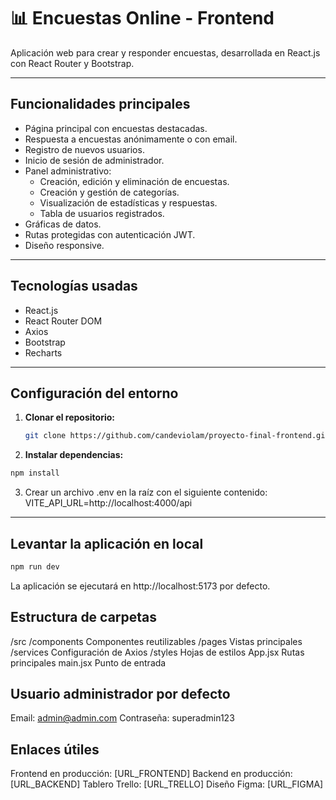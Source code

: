 # 📊 Encuestas Online - Frontend

Aplicación web para crear y responder encuestas, desarrollada en React.js con React Router y Bootstrap.

---

## Funcionalidades principales

- Página principal con encuestas destacadas.
- Respuesta a encuestas anónimamente o con email.
- Registro de nuevos usuarios.
- Inicio de sesión de administrador.
- Panel administrativo:
  - Creación, edición y eliminación de encuestas.
  - Creación y gestión de categorías.
  - Visualización de estadísticas y respuestas.
  - Tabla de usuarios registrados.
- Gráficas de datos.
- Rutas protegidas con autenticación JWT.
- Diseño responsive.

---

## Tecnologías usadas

- React.js
- React Router DOM
- Axios
- Bootstrap
- Recharts

---

## Configuración del entorno

1. **Clonar el repositorio:**

   ```bash
   git clone https://github.com/candeviolam/proyecto-final-frontend.git

   ```

2. **Instalar dependencias:**

```bash
npm install
```

3. Crear un archivo .env en la raíz con el siguiente contenido:
   VITE_API_URL=http://localhost:4000/api

---

## Levantar la aplicación en local

```bash
npm run dev
```

La aplicación se ejecutará en http://localhost:5173 por defecto.

## Estructura de carpetas

/src
/components Componentes reutilizables
/pages Vistas principales
/services Configuración de Axios
/styles Hojas de estilos
App.jsx Rutas principales
main.jsx Punto de entrada

## Usuario administrador por defecto

Email: admin@admin.com
Contraseña: superadmin123

## Enlaces útiles

Frontend en producción: [URL_FRONTEND]
Backend en producción: [URL_BACKEND]
Tablero Trello: [URL_TRELLO]
Diseño Figma: [URL_FIGMA]
